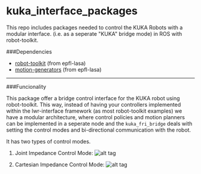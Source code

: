# kuka_interface_packages
This repo includes packages needed to control the KUKA Robots with a modular interface. (i.e. as a seperate "KUKA" bridge mode) in ROS with robot-toolkit.

###Dependencies
- [robot-toolkit](https://github.com/epfl-lasa/robot-toolkit) (from epfl-lasa)
- [motion-generators](https://github.com/epfl-lasa/motion-generators) (from epfl-lasa)

---
###Funcionality

This package offer a bridge control interface for the KUKA robot using robot-toolkit. This way, instead of having your controllers implemented within the lwr-interface framework (as most robot-toolkit examples) we have a modular architecture, where control policies and motion planners can be implemented in a seperate node and the ```kuka_fri_bridge``` deals with setting the control modes and bi-directional communication with the robot. 

It has two types of control modes.

  1. Joint Impedance Control Mode:
![alt tag](https://cloud.githubusercontent.com/assets/761512/10713622/224bc630-7ac1-11e5-96cd-ef2b83aa87cb.png)
  
  2. Cartesian Impedance Control Mode:
![alt tag](https://cloud.githubusercontent.com/assets/761512/10713605/6167fbfa-7ac0-11e5-95c9-523ffbbf7db5.png)

